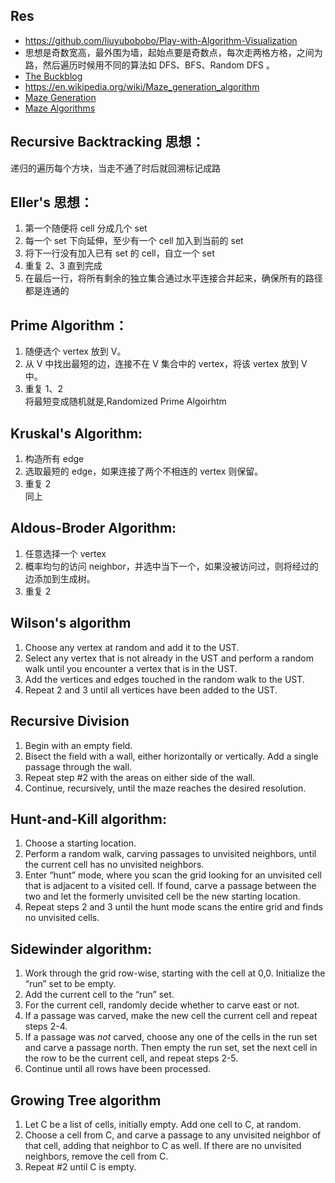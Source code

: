 ## Res

- https://github.com/liuyubobobo/Play-with-Algorithm-Visualization
- 思想是奇数宽高，最外围为墙，起始点要是奇数点，每次走两格方格，之间为路，然后遍历时候用不同的算法如 DFS、BFS、Random DFS 。
- [The Buckblog](https://weblog.jamisbuck.org/archives.html)
- https://en.wikipedia.org/wiki/Maze_generation_algorithm
- [Maze Generation](https://professor-l.github.io/mazes/)
- [Maze Algorithms](https://www.jamisbuck.org/mazes/)

## Recursive Backtracking 思想：

递归的遍历每个方块，当走不通了时后就回溯标记成路

## Eller's 思想：

1. 第一个随便将 cell 分成几个 set
2. 每一个 set 下向延伸，至少有一个 cell 加入到当前的 set
3. 将下一行没有加入已有 set 的 cell，自立一个 set
4. 重复 2、3 直到完成
5. 在最后一行，将所有剩余的独立集合通过水平连接合并起来，确保所有的路径都是连通的

## Prime Algorithm：

1. 随便选个 vertex 放到 V。
2. 从 V 中找出最短的边，连接不在 V 集合中的 vertex，将该 vertex 放到 V 中。
3. 重复 1、2  
   将最短变成随机就是,Randomized Prime Algoirhtm

## Kruskal's Algorithm:

1. 构造所有 edge
2. 选取最短的 edge，如果连接了两个不相连的 vertex 则保留。
3. 重复 2  
   同上

## Aldous-Broder Algorithm:

1. 任意选择一个 vertex
2. 概率均匀的访问 neighbor，并选中当下一个，如果没被访问过，则将经过的边添加到生成树。
3. 重复 2

## Wilson's algorithm

1. Choose any vertex at random and add it to the UST.
2. Select any vertex that is not already in the UST and perform a random walk until you encounter a vertex that is in the UST.
3. Add the vertices and edges touched in the random walk to the UST.
4. Repeat 2 and 3 until all vertices have been added to the UST.

## Recursive Division

1. Begin with an empty field.
2. Bisect the field with a wall, either horizontally or vertically. Add a single passage through the wall.
3. Repeat step #2 with the areas on either side of the wall.
4. Continue, recursively, until the maze reaches the desired resolution.

## Hunt-and-Kill algorithm:

1. Choose a starting location.
2. Perform a random walk, carving passages to unvisited neighbors, until the current cell has no unvisited neighbors.
3. Enter “hunt” mode, where you scan the grid looking for an unvisited cell that is adjacent to a visited cell. If found, carve a passage between the two and let the formerly unvisited cell be the new starting location.
4. Repeat steps 2 and 3 until the hunt mode scans the entire grid and finds no unvisited cells.

## Sidewinder algorithm:

1. Work through the grid row-wise, starting with the cell at 0,0. Initialize the “run” set to be empty.
2. Add the current cell to the “run” set.
3. For the current cell, randomly decide whether to carve east or not.
4. If a passage was carved, make the new cell the current cell and repeat steps 2-4.
5. If a passage was *not* carved, choose any one of the cells in the run set and carve a passage north. Then empty the run set, set the next cell in the row to be the current cell, and repeat steps 2-5.
6. Continue until all rows have been processed.

## Growing Tree algorithm

1. Let C be a list of cells, initially empty. Add one cell to C, at random.
2. Choose a cell from C, and carve a passage to any unvisited neighbor of that cell, adding that neighbor to C as well. If there are no unvisited neighbors, remove the cell from C.
3. Repeat #2 until C is empty.
